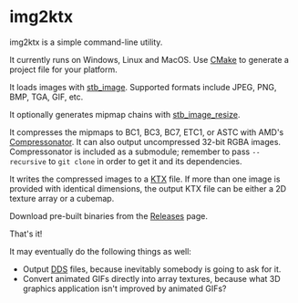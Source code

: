 img2ktx
=======

img2ktx is a simple command-line utility.

It currently runs on Windows, Linux and MacOS.  Use [CMake](https://cmake.org) to generate
a project file for your platform.

It loads images with [stb_image](https://github.com/nothings/stb). Supported formats include
JPEG, PNG, BMP, TGA, GIF, etc.

It optionally generates mipmap chains with [stb_image_resize](http://github.com/nothings/stb).

It compresses the mipmaps to BC1, BC3, BC7, ETC1, or ASTC with AMD's
[Compressonator](https://github.com/GPUOpen-Tools/Compressonator/). It can also
output uncompressed 32-bit RGBA images. Compressonator is included as a submodule; remember to
pass `--recursive` to `git clone` in order to get it and its dependencies.

It writes the compressed images to a [KTX](https://www.khronos.org/opengles/sdk/tools/KTX/) file.
If more than one image is provided with identical dimensions, the output KTX file can be either a
2D texture array or a cubemap.

Download pre-built binaries from the [Releases](https://github.com/cdwfs/img2ktx/releases) page.

That's it!

It may eventually do the following things as well:

- Output [DDS](https://msdn.microsoft.com/en-us/library/windows/desktop/bb943991(v=vs.85).aspx) files,
  because inevitably somebody is going to ask for it.
- Convert animated GIFs directly into array textures, because what 3D graphics application isn't
  improved by animated GIFs?
